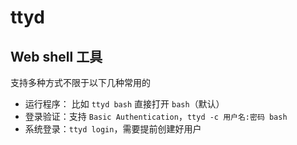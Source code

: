 # ttyd

## Web shell 工具

支持多种方式不限于以下几种常用的

- 运行程序： 比如 `ttyd bash` 直接打开 `bash`（默认）
- 登录验证：支持 `Basic Authentication`，`ttyd -c 用户名:密码 bash `
- 系统登录：`ttyd login`，需要提前创建好用户
